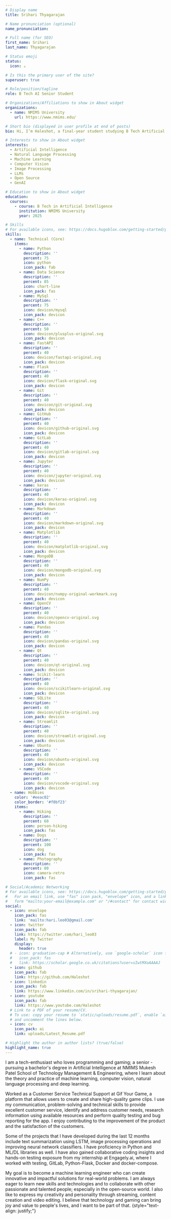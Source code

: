 ```yaml
---
# Display name
title: Srihari Thyagarajan

# Name pronunciation (optional)
name_pronunciation: 

# Full name (for SEO)
first_name: Srihari
last_name: Thyagarajan

# Status emoji
status:
  icon: ☕️

# Is this the primary user of the site?
superuser: true

# Role/position/tagline
role: B Tech AI Senior Student

# Organizations/Affiliations to show in About widget
organizations:
  - name: NMIMS University
    url: https://www.nmims.edu/

# Short bio (displayed in user profile at end of posts)
bio: Hi, I’m Haleshot, a final-year student studying B Tech Artificial Intelligence. I like projects relating to ML, AI, DL, CV, NLP, Image Processing, etc. Currently exploring Python, FastAPI, projects involving AI and platforms such as HuggingFace and Kaggle.

# Interests to show in About widget
interests:
  - Artificial Intelligence
  - Natural Language Processing
  - Machine Learning
  - Computer Vision
  - Image Processing
  - LLMs
  - Open Source
  - GenAI

# Education to show in About widget
education:
  courses:
    - course: B Tech in Artificial Intelligence
      institution: NMIMS University
      year: 2025

# Skills
# For available icons, see: https://docs.hugoblox.com/getting-started/page-builder/#icons
skills:
  - name: Technical (Core)
    items:
      - name: Python
        description: ''
        percent: 75
        icon: python
        icon_pack: fab
      - name: Data Science
        description: ''
        percent: 85
        icon: chart-line
        icon_pack: fas
      - name: MySql
        description: ''
        percent: 75
        icon: devicon/mysql
        icon_pack: devicon
      - name: C++
        description: ''
        percent: 50
        icon: devicon/plusplus-original.svg
        icon_pack: devicon
      - name: FastAPI
        description: ''
        percent: 40
        icon: devicon/fastapi-original.svg
        icon_pack: devicon
      - name: Flask
        description: ''
        percent: 40
        icon: devicon/flask-original.svg
        icon_pack: devicon
      - name: Git
        description: ''
        percent: 40
        icon: devicon/git-original.svg
        icon_pack: devicon
      - name: GitHub
        description: ''
        percent: 40
        icon: devicon/github-original.svg
        icon_pack: devicon
      - name: GitLab
        description: ''
        percent: 40
        icon: devicon/gitlab-original.svg
        icon_pack: devicon
      - name: Jupyter
        description: ''
        percent: 40
        icon: devicon/jupyter-original.svg
        icon_pack: devicon
      - name: keras
        description: ''
        percent: 40
        icon: devicon/keras-original.svg
        icon_pack: devicon
      - name: Markdown
        description: ''
        percent: 40
        icon: devicon/markdown-original.svg
        icon_pack: devicon
      - name: Matplotlib
        description: ''
        percent: 40
        icon: devicon/matplotlib-original.svg
        icon_pack: devicon
      - name: MongoDB
        description: ''
        percent: 40
        icon: devicon/mongodb-original.svg
        icon_pack: devicon
      - name: NumPy
        description: ''
        percent: 40
        icon: devicon/numpy-original-workmark.svg
        icon_pack: devicon
      - name: OpenCV
        description: ''
        percent: 40
        icon: devicon/opencv-original.svg
        icon_pack: devicon
      - name: Pandas
        description: ''
        percent: 40
        icon: devicon/pandas-original.svg
        icon_pack: devicon
      - name: Qt
        description: ''
        percent: 40
        icon: devicon/qt-original.svg
        icon_pack: devicon
      - name: Scikit-learn
        description: ''
        percent: 40
        icon: devicon/scikitlearn-original.svg
        icon_pack: devicon
      - name: SQLite
        description: ''
        percent: 40
        icon: devicon/sqlite-original.svg
        icon_pack: devicon
      - name: Streamlit
        description: ''
        percent: 40
        icon: devicon/streamlit-original.svg
        icon_pack: devicon
      - name: Ubuntu
        description: ''
        percent: 40
        icon: devicon/ubuntu-original.svg
        icon_pack: devicon
      - name: VSCode
        description: ''
        percent: 40
        icon: devicon/vscode-original.svg
        icon_pack: devicon
  - name: Hobbies
    color: '#eeac02'
    color_border: '#f0bf23'
    items:
      - name: Hiking
        description: ''
        percent: 60
        icon: person-hiking
        icon_pack: fas
      - name: Dogs
        description: ''
        percent: 100
        icon: dog
        icon_pack: fas
      - name: Photography
        description: ''
        percent: 80
        icon: camera-retro
        icon_pack: fas

# Social/Academic Networking
# For available icons, see: https://docs.hugoblox.com/getting-started/page-builder/#icons
#   For an email link, use "fas" icon pack, "envelope" icon, and a link in the
#   form "mailto:your-email@example.com" or "/#contact" for contact widget.
social:
  - icon: envelope
    icon_pack: fas
    link: 'mailto:hari.leo03@gmail.com'
  - icon: twitter
    icon_pack: fab
    link: https://twitter.com/hari_leo03
    label: My Twitter
    display:
      header: true
  # - icon: graduation-cap # Alternatively, use `google-scholar` icon from `ai` icon pack
  #   icon_pack: fas
  #   link: https://scholar.google.co.uk/citations?user=sIwtMXoAAAAJ
  - icon: github
    icon_pack: fab
    link: https://github.com/Haleshot
  - icon: linkedin
    icon_pack: fab
    link: https://www.linkedin.com/in/srihari-thyagarajan/
  - icon: youtube
    icon_pack: fab
    link: https://www.youtube.com/Haleshot
  # Link to a PDF of your resume/CV.
  # To use: copy your resume to `static/uploads/resume.pdf`, enable `ai` icons in `params.yaml`,
  # and uncomment the lines below.
  - icon: cv
    icon_pack: ai
    link: uploads/Latest_Resume.pdf

# Highlight the author in author lists? (true/false)
highlight_name: true
---
```


I am a tech-enthusiast who loves programming and gaming; a senior - pursuing a bachelor's degree in Artificial Intelligence at NMIMS Mukesh Patel School of Technology Management & Engineering, where I learn about the theory and practice of machine learning, computer vision, natural language processing and deep learning.

Worked as a Customer Service Technical Support at Gif Your Game, a platform that allows users to create and share high-quality game clips. I use my communication, problem-solving and technical skills to provide excellent customer service, identify and address customer needs, research information using available resources and perform quality testing and bug reporting for the app. I enjoy contributing to the improvement of the product and the satisfaction of the customers.

Some of the projects that I have developed during the last 12 months include text summarization using LSTM, image processing operations and improving neural network classifiers. I have proficiency in Python and ML/DL libraries as well. I have also gained collaborative coding insights and hands-on testing exposure from my internship at Engagely.ai, where I worked with testing, GitLab, Python-Flask, Docker and docker-compose.

My goal is to become a machine learning engineer who can create innovative and impactful solutions for real-world problems. I am always eager to learn new skills and technologies and to collaborate with other passionate and talented people; especially in the open-source world. I also like to express my creativity and personality through streaming, content creation and video editing. I believe that technology and gaming can bring joy and value to people's lives, and I want to be part of that.
{style="text-align: justify;"}
